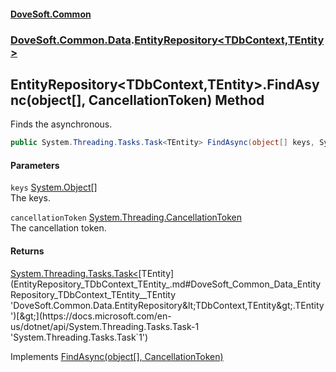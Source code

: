 #### [DoveSoft.Common](readme.md 'readme')
### [DoveSoft.Common.Data](DoveSoft_Common_Data.md 'DoveSoft.Common.Data').[EntityRepository&lt;TDbContext,TEntity&gt;](EntityRepository_TDbContext_TEntity_.md 'DoveSoft.Common.Data.EntityRepository&lt;TDbContext,TEntity&gt;')
## EntityRepository&lt;TDbContext,TEntity&gt;.FindAsync(object[], CancellationToken) Method
Finds the asynchronous.  
```csharp
public System.Threading.Tasks.Task<TEntity> FindAsync(object[] keys, System.Threading.CancellationToken cancellationToken=default(System.Threading.CancellationToken));
```
#### Parameters
<a name='DoveSoft_Common_Data_EntityRepository_TDbContext_TEntity__FindAsync(object___System_Threading_CancellationToken)_keys'></a>
`keys` [System.Object](https://docs.microsoft.com/en-us/dotnet/api/System.Object 'System.Object')[[]](https://docs.microsoft.com/en-us/dotnet/api/System.Array 'System.Array')  
The keys.
  
<a name='DoveSoft_Common_Data_EntityRepository_TDbContext_TEntity__FindAsync(object___System_Threading_CancellationToken)_cancellationToken'></a>
`cancellationToken` [System.Threading.CancellationToken](https://docs.microsoft.com/en-us/dotnet/api/System.Threading.CancellationToken 'System.Threading.CancellationToken')  
The cancellation token.
  
#### Returns
[System.Threading.Tasks.Task&lt;](https://docs.microsoft.com/en-us/dotnet/api/System.Threading.Tasks.Task-1 'System.Threading.Tasks.Task`1')[TEntity](EntityRepository_TDbContext_TEntity_.md#DoveSoft_Common_Data_EntityRepository_TDbContext_TEntity__TEntity 'DoveSoft.Common.Data.EntityRepository&lt;TDbContext,TEntity&gt;.TEntity')[&gt;](https://docs.microsoft.com/en-us/dotnet/api/System.Threading.Tasks.Task-1 'System.Threading.Tasks.Task`1')  

Implements [FindAsync(object[], CancellationToken)](IRepository_TEntity__FindAsync_D161pBIi_E4YfuaLUC5cCQ.md 'DoveSoft.Common.Data.IRepository&lt;TEntity&gt;.FindAsync(object[], System.Threading.CancellationToken)')  
